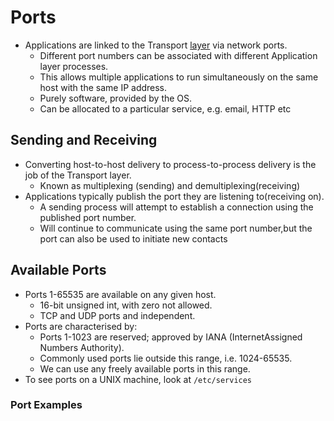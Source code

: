 # Ports
- Applications are linked to the Transport [layer](Protocol%20Stack.md) via network ports.
	- Different port numbers can be associated with different Application layer processes.
	- This allows multiple applications to run simultaneously on the same host with the same IP address.
	- Purely software, provided by the OS.
	- Can be allocated to a particular service, e.g. email, HTTP etc
## Sending and Receiving
- Converting host-to-host delivery to process-to-process delivery is the job of the Transport layer.
	- Known as multiplexing (sending) and demultiplexing(receiving)
- Applications typically publish the port they are listening to(receiving on).
	- A sending process will attempt to establish a connection using the published port number.
	- Will continue to communicate using the same port number,but the port can also be used to initiate new contacts
## Available Ports
- Ports 1-65535 are available on any given host.
	- 16-bit unsigned int, with zero not allowed.
	- TCP and UDP ports and independent.
- Ports are characterised by:
	- Ports 1-1023 are reserved; approved by IANA (InternetAssigned Numbers Authority).
	- Commonly used ports lie outside this range, i.e. 1024-65535.
	- We can use any freely available ports in this range.
- To see ports on a UNIX machine, look at `` /etc/services ``
### Port Examples
#### 